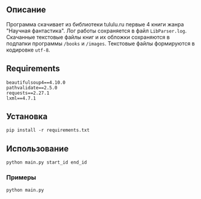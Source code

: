 ## Описание
Программа скачивает из библиотеки tululu.ru первые 4 книги жанра "Научная фантастика".
Лог работы сохраняется в файл `LibParser.log`.
Скачанные текстовые файлы книг и их обложки сохраняются в подпапки программы 
`/books` и `/images`.
Текстовые файлы формируются в кодировке `utf-8`.

## Requirements
    beautifulsoup4==4.10.0
    pathvalidate==2.5.0
    requests==2.27.1
    lxml==4.7.1

## Установка
    pip install -r requirements.txt

## Использование
    python main.py start_id end_id

### Примеры
    python main.py
